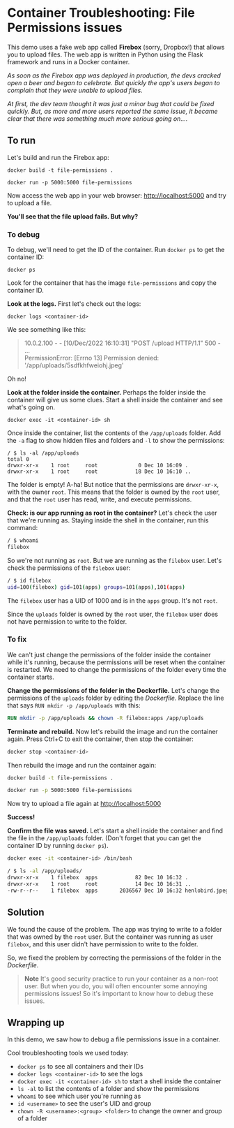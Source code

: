 # Container Troubleshooting: File Permissions issues

This demo uses a fake web app called **Firebox** (sorry, Dropbox!) that allows you to upload files. The web app is written in Python using the Flask framework and runs in a Docker container.

_As soon as the Firebox app was deployed in production, the devs cracked open a beer and began to celebrate. But quickly the app's users began to complain that they were unable to upload files._

_At first, the dev team thought it was just a minor bug that could be fixed quickly. But, as more and more users reported the same issue, it became clear that there was something much more serious going on...._

## To run

Let's build and run the Firebox app:

```shell
docker build -t file-permissions .

docker run -p 5000:5000 file-permissions
```

Now access the web app in your web browser: <http://localhost:5000> and try to upload a file. 

**You'll see that the file upload fails. But why?**

### To debug

To debug, we'll need to get the ID of the container. Run `docker ps` to get the container ID:

```shell
docker ps
```

Look for the container that has the image `file-permissions` and copy the container ID.

**Look at the logs.** First let's check out the logs:

```shell
docker logs <container-id>
```

We see something like this:

> 10.0.2.100 - - [10/Dec/2022 16:10:31] "POST /upload HTTP/1.1" 500 -  
> ...  
> PermissionError: [Errno 13] Permission denied: '/app/uploads/5sdfkhfweiohj.jpeg'

Oh no!

**Look at the folder inside the container.** Perhaps the folder inside the container will give us some clues. Start a shell inside the container and see what's going on.

```shell
docker exec -it <container-id> sh
```

Once inside the container, list the contents of the `/app/uploads` folder. Add the `-a` flag to show hidden files and folders and `-l` to show the permissions:

```shell
/ $ ls -al /app/uploads
total 0
drwxr-xr-x    1 root     root             0 Dec 10 16:09 .
drwxr-xr-x    1 root     root            18 Dec 10 16:10 ..
```

The folder is empty! A-ha! But notice that the permissions are `drwxr-xr-x`, with the owner `root`. This means that the folder is owned by the `root` user, and that the `root` user has read, write, and execute permissions. 

**Check: is our app running as root in the container?** Let's check the user that we're running as. Staying inside the shell in the container, run this command:

```bash
/ $ whoami
filebox
```

So we're not running as `root`. But we are running as the `filebox` user. Let's check the permissions of the `filebox` user:

```bash
/ $ id filebox
uid=100(filebox) gid=101(apps) groups=101(apps),101(apps)
```

The `filebox` user has a UID of 1000 and is in the `apps` group. It's not `root`.

Since the `uploads` folder is owned by the `root` user, the `filebox` user does not have permission to write to the folder.

### To fix

We can't just change the permissions of the folder inside the container while it's running, because the permissions will be reset when the container is restarted. We need to change the permissions of the folder every time the container starts.

**Change the permissions of the folder in the Dockerfile.** Let's change the permissions of the `uploads` folder by editing the _Dockerfile_. Replace the line that says `RUN mkdir -p /app/uploads` with this:

```dockerfile
RUN mkdir -p /app/uploads && chown -R filebox:apps /app/uploads
```

**Terminate and rebuild.** Now let's rebuild the image and run the container again. Press Ctrl+C to exit the container, then stop the container:

```bash
docker stop <container-id>
```

Then rebuild the image and run the container again:

```bash
docker build -t file-permissions .

docker run -p 5000:5000 file-permissions
```

Now try to upload a file again at <http://localhost:5000>

**Success!**

**Confirm the file was saved.** Let's start a shell inside the container and find the file in the `/app/uploads` folder. (Don't forget that you can get the container ID by running `docker ps`).

```bash
docker exec -it <container-id> /bin/bash
```

```bash
/ $ ls -al /app/uploads/
drwxr-xr-x    1 filebox  apps            82 Dec 10 16:32 .
drwxr-xr-x    1 root     root            14 Dec 10 16:31 ..
-rw-r--r--    1 filebox  apps       2036567 Dec 10 16:32 henlobird.jpeg
```

## Solution

We found the cause of the problem. The app was trying to write to a folder that was owned by the `root` user. But the container was running as user `filebox`, and this user didn't have permission to write to the folder. 

So, we fixed the problem by correcting the permissions of the folder in the _Dockerfile_.

> **Note**
> It's good security practice to run your container as a non-root user. But when you do, you will often encounter some annoying permissions issues! So it's important to know how to debug these issues.

## Wrapping up

In this demo, we saw how to debug a file permissions issue in a container. 

Cool troubleshooting tools we used today:

- `docker ps` to see all containers and their IDs
- `docker logs <container-id>` to see the logs
- `docker exec -it <container-id> sh` to start a shell inside the container
- `ls -al` to list the contents of a folder and show the permissions
- `whoami` to see which user you're running as
- `id <username>` to see the user's UID and group
- `chown -R <username>:<group> <folder>` to change the owner and group of a folder

